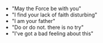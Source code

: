 - "May the Force be with you"
- "I find your lack of faith disturbing"
- "I am your father"
- "Do or do not. there is no try"
- "I've got a bad feeling about this"

